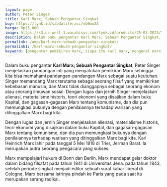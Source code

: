 ```yaml
---
layout: page
author: Peter Singer
title: Karl Marx; Sebuah Pengantar Singkat
buy: https://lynk.id/sabdaliterasi/vb0wo2A
harga: Rp23.000
image: https://s3.us-west-1.wasabisys.com/lynk.id/products/25-03-2023/1679687101613_7420129
description: Dalam buku pengantar Karl Marx; Sebuah Pengantar Singkat, Peter Singer menjelaskan pandangan inti yang menyatukan pemikiran Marx sehingga kita bisa me
permalink: /amp/karl-marx-sebuah-pengantar-singkat/
permalink1: /karl-marx-sebuah-pengantar-singkat/
keyword: [pengantar pemikiran marx, siapa itu karl marx, mengenal marx, marx, karl marx, buku tentang marx]
---
```

<p>Dalam buku pengantar <b>Karl Marx; Sebuah Pengantar Singkat</b>, Peter Singer menjelaskan pandangan inti yang menyatukan pemikiran Marx sehingga kita bisa memahami pandangan-pandangan Marx sebagai suatu keutuhan. Singer memandang Marx terutama sebagai seorang filsuf yang memikirkan kebebasan manusia, dan Marx tidak dianggapnya sebagai seorang ekonom atau seorang ilmuwan sosial. Dengan lugas dan jernih Singer menjelaskan alienasi, materialisme historis, teori ekonomi yang disajikan dalam buku Kapital, dan gagasan-gagasan Marx tentang komunisme, dan dia pun memungkasi bukunya dengan penilaiannya terhadap warisan yang ditinggalkan Marx bagi kita.</p><p>Dengan lugas dan jernih Singer menjelaskan alienasi, materialisme historis, teori ekonomi yang disajikan dalam buku Kapital, dan gagasan-gagasan Marx tentang komunisme, dan dia pun memungkasi bukunya dengan penilaiannya terhadap warisan yang ditinggalkan Marx bagi kita. Karl Heinrich Marx lahir pada tanggal 5 Mei 1818 di Trier, Jerman Barat. Ia merupakan putra seorang pengacara yang sukses.&nbsp;</p><p>Marx mempelajari hukum di Bonn dan Berlin. Marx mendapat gelar doktor dalam bidang filsafat pada tahun 1841 di Universitas Jena. pada tahun 1843, setelah periode singkat menjadi editor sebuah surat kabar liberal di Cologne, Marx bersama istrinya pindah ke Paris yang pada saat itu merupakan sarang radikal.</p>
